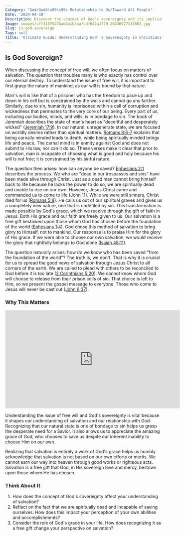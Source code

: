 ```yaml
---
Category: "God/Godâ\x80\x99s Relationship to Us/Toward All People"
Date: '2024-04-18'
Description: Discover the concept of God's sovereignty and its implications on faith and theology. Explore the idea of divine control and authority in this insightful article.
Image: images/cff3197527bab4a1b3aafcdf042a1779-20240927145802.jpg
Slug: is-god-sovereign
Tags: null
Title: 'Ultimate Guide: Understanding God''s Sovereignty in Christianity'
---
```


## Is God Sovereign?

When discussing the concept of free will, we often focus on matters of salvation. The question that troubles many is who exactly has control over our eternal destiny. To understand the issue of free will, it is important to first grasp the nature of mankind, as our will is bound by that nature.

Man's will is like that of a prisoner who has the freedom to pace up and down in his cell but is constrained by the walls and cannot go any farther. Similarly, due to sin, humanity is imprisoned within a cell of corruption and wickedness that permeates to the very core of our being. Every part of us, including our bodies, minds, and wills, is in bondage to sin. The book of Jeremiah describes the state of man's heart as "deceitful and desperately wicked" ([Jeremiah 17:9](https://www.bibleref.com/Jeremiah/17/Jeremiah-17-9.html)). In our natural, unregenerate state, we are focused on worldly desires rather than spiritual matters. [Romans 8:6-7](https://www.bibleref.com/Romans/8/Romans-8-6.html) explains that being carnally minded leads to death, while being spiritually minded brings life and peace. The carnal mind is in enmity against God and does not submit to His law, nor can it do so. These verses make it clear that prior to salvation, man is incapable of choosing what is good and holy because his will is not free; it is constrained by his sinful nature.

The question then arises: how can anyone be saved? [Ephesians 2:1](https://www.bibleref.com/Ephesians/2/Ephesians-2-1.html) describes the process. We who are "dead in our trespasses and sins" have been made alive through Christ. Just as a dead man cannot bring himself back to life because he lacks the power to do so, we are spiritually dead and unable to rise on our own. However, Jesus Christ came and commanded us to come to life (John 11). While we were still sinners, Christ died for us ([Romans 5:8](https://www.bibleref.com/Romans/5/Romans-5-8.html)). He calls us out of our spiritual graves and gives us a completely new nature, one that is undefiled by sin. This transformation is made possible by God's grace, which we receive through the gift of faith in Jesus. Both His grace and our faith are freely given to us. Our salvation is a free gift bestowed upon those whom God has chosen before the foundation of the world ([Ephesians 1:4](https://www.bibleref.com/Ephesians/1/Ephesians-1-4.html)). God chose this method of salvation to bring glory to Himself, not to mankind. Our response is to praise Him for the glory of His grace. If we were able to choose our own salvation, we would receive the glory that rightfully belongs to God alone ([Isaiah 48:11](https://www.bibleref.com/Isaiah/48/Isaiah-48-11.html)).

The question naturally arises: how do we know who has been saved "from the foundation of the world"? The truth is, we don't. That is why it is crucial for us to spread the good news of salvation through Jesus Christ to all corners of the earth. We are called to plead with others to be reconciled to God before it is too late ([2 Corinthians 5:20](https://www.bibleref.com/2-Corinthians/5/2-Corinthians-5-20.html)). We cannot know whom God will choose to release from their prison cells of sin. That choice is left to Him, so we present the gospel message to everyone. Those who come to Jesus will never be cast out ([John 6:37](https://www.bibleref.com/John/6/John-6-37.html)).

### Why This Matters


<iframe width="560" height="315" src="https://www.youtube.com/embed/RwuzitntNFg" frameborder="0" allow="autoplay; encrypted-media" allowfullscreen></iframe>


Understanding the issue of free will and God's sovereignty is vital because it shapes our understanding of salvation and our relationship with God. Recognizing that our natural state is one of bondage to sin helps us grasp the desperate need for a Savior. It also allows us to appreciate the amazing grace of God, who chooses to save us despite our inherent inability to choose Him on our own.

Realizing that salvation is entirely a work of God's grace helps us humbly acknowledge that salvation is not based on our own efforts or merits. We cannot earn our way into heaven through good works or righteous acts. Salvation is a free gift that God, in His sovereign love and mercy, bestows upon those whom He has chosen.

### Think About It

1. How does the concept of God's sovereignty affect your understanding of salvation?
2. Reflect on the fact that we are spiritually dead and incapable of saving ourselves. How does this impact your perception of your own abilities and accomplishments?
3. Consider the role of God's grace in your life. How does recognizing it as a free gift change your perspective on salvation?